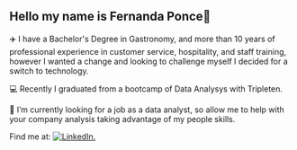 ## Hello my name is Fernanda Ponce👋
✈️ I have a Bachelor's Degree in Gastronomy, and more than 10 years of professional experience in customer service, hospitality, and staff training, however I wanted a change and looking to challenge myself I decided for a switch to technology. 

💻 Recently I graduated from a bootcamp of Data Analysys with Tripleten. 

🔭 I’m currently looking for a job as a data analyst, so allow me to help with your company analysis taking advantage of my people skills. 

Find me at:
[![LinkedIn](https://img.shields.io/badge/LinkedIn-Fernanda_Ponce-0077B5?style=for-the-badge&logo=linkedin&logoColor=white&labelColor=white).](https://www.linkedin.com/in/cynthia-fernanda-ponce-escalante)

<!--
**fherponce/fherponce** is a ✨ _special_ ✨ repository because its `README.md` (this file) appears on your GitHub profile.

Here are some ideas to get you started:

- 🔭 I’m currently working on ...
- 🌱 I’m currently learning ...
- 👯 I’m looking to collaborate on ...
- 🤔 I’m looking for help with ...
- 💬 Ask me about ...
- 📫 How to reach me: ...
- 😄 Pronouns: ...
- ⚡ Fun fact: ...
-->
